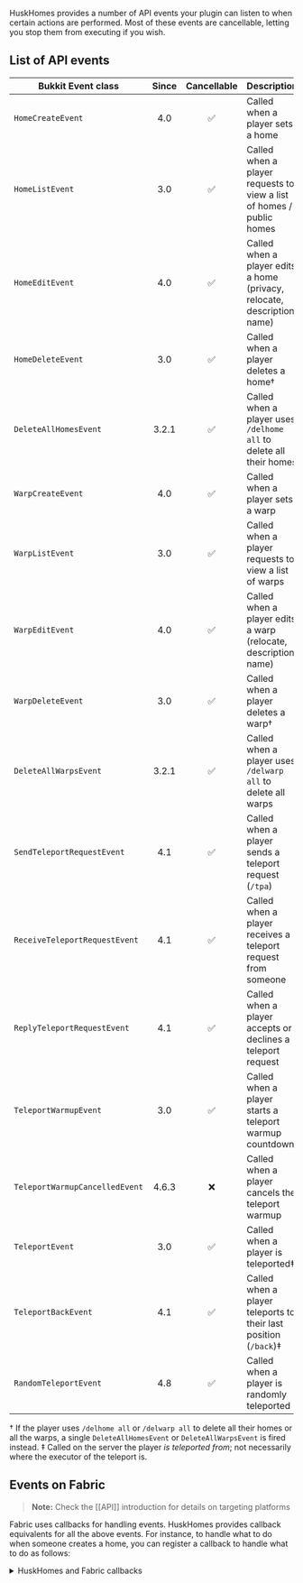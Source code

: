 HuskHomes provides a number of API events your plugin can listen to when certain actions are performed. Most of these events are cancellable, letting you stop them from executing if you wish.

## List of API events
| Bukkit Event class             | Since | Cancellable | Description                                                              |
|--------------------------------|:-----:|:-----------:|--------------------------------------------------------------------------|
| `HomeCreateEvent`              |  4.0  |      ✅      | Called when a player sets a home                                         |
| `HomeListEvent`                |  3.0  |      ✅      | Called when a player requests to view a list of homes / public homes     |
| `HomeEditEvent`                |  4.0  |      ✅      | Called when a player edits a home (privacy, relocate, description, name) |
| `HomeDeleteEvent`              |  3.0  |      ✅      | Called when a player deletes a home&dagger;                              |
| `DeleteAllHomesEvent`          | 3.2.1 |      ✅      | Called when a player uses `/delhome all` to delete all their homes       |
| `WarpCreateEvent`              |  4.0  |      ✅      | Called when a player sets a warp                                         |
| `WarpListEvent`                |  3.0  |      ✅      | Called when a player requests to view a list of warps                    |
| `WarpEditEvent`                |  4.0  |      ✅      | Called when a player edits a warp (relocate, description, name)          |
| `WarpDeleteEvent`              |  3.0  |      ✅      | Called when a player deletes a warp&dagger;                              |
| `DeleteAllWarpsEvent`          | 3.2.1 |      ✅      | Called when a player uses `/delwarp all` to delete all warps             |
| `SendTeleportRequestEvent`     |  4.1  |      ✅      | Called when a player sends a teleport request (`/tpa`)                   |
| `ReceiveTeleportRequestEvent`  |  4.1  |      ✅      | Called when a player receives a teleport request from someone            |
| `ReplyTeleportRequestEvent`    |  4.1  |      ✅      | Called when a player accepts or declines a teleport request              |
| `TeleportWarmupEvent`          |  3.0  |      ✅      | Called when a player starts a teleport warmup countdown                  |
| `TeleportWarmupCancelledEvent` | 4.6.3 |      ❌      | Called when a player cancels the teleport warmup                         |
| `TeleportEvent`                |  3.0  |      ✅      | Called when a player is teleported&ddagger;                              |
| `TeleportBackEvent`            |  4.1  |      ✅      | Called when a player teleports to their last position (`/back`)&ddagger; |
| `RandomTeleportEvent`          |  4.8  |      ✅      | Called when a player is randomly teleported                              |

&dagger; If the player uses `/delhome all` or `/delwarp all` to delete all their homes or all the warps, a single `DeleteAllHomesEvent` or `DeleteAllWarpsEvent` is fired instead.
&ddagger; Called on the server the player *is teleported from*; not necessarily where the executor of the teleport is.

## Events on Fabric
> **Note:** Check the [[API]] introduction for details on targeting platforms

Fabric uses callbacks for handling events. HuskHomes provides callback equivalents for all the above events. For instance, to handle what to do when someone creates a home, you can register a callback to handle what to do as follows:
<details>
<summary>HuskHomes and Fabric callbacks</summary>

```java
HomeCreateCallback.EVENT.register((player, home) -> {
    // Do something with the player and home
    return ActionResult.SUCCESS; // Return an appropriate ActionResult
});.
```
</details>